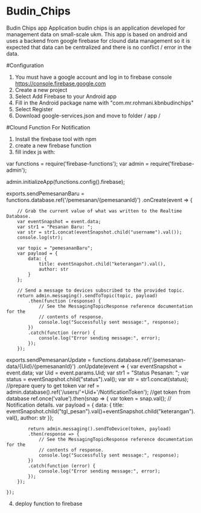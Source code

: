 # Budin_Chips
Budin Chips app Application budin chips is an application developed for management data on small-scale ukm. 
This app is based on android and uses a backend from google firebase for clound data management so it is expected
that data can be centralized and there is no conflict / error in the data.

#Configuration
1. You must have a google account and log in to firebase console
https://console.firebase.google.com
2. Create a new project
3. Select Add Firebase to your Android app
4. Fill in the Android package name with "com.mr.rohmani.kbnbudinchips"
5. Select Register
6. Download google-services.json and move to folder / app /

#Clound Function For Notification
1. Install the firebase tool with npm
2. create a new firebase function
3. fill index js with:


var functions = require('firebase-functions');
var admin = require('firebase-admin');
 
admin.initializeApp(functions.config().firebase);

exports.sendPemesananBaru = functions.database.ref('/pemesanan/{pemesananId}')
        .onCreate(event => {
 
        // Grab the current value of what was written to the Realtime Database.
        var eventSnapshot = event.data;
        var str1 = "Pesanan Baru: ";
        var str = str1.concat(eventSnapshot.child("username").val());
        console.log(str);
 
        var topic = "pemesananBaru";
        var payload = {
            data: {
                title: eventSnapshot.child("keterangan").val(),
                author: str
            }
        };
 
        // Send a message to devices subscribed to the provided topic.
        return admin.messaging().sendToTopic(topic, payload)
            .then(function (response) {
                // See the MessagingTopicResponse reference documentation for the
                // contents of response.
                console.log("Successfully sent message:", response);
            })
            .catch(function (error) {
                console.log("Error sending message:", error);
            });
        });
		
exports.sendPemesananUpdate = functions.database.ref('/pemesanan-data/{Uid}/{pemesananId}')
        .onUpdate(event => {
		var eventSnapshot = event.data;
		var Uid = event.params.Uid;
		var str1 = "Status Pesanan: ";
		var status = eventSnapshot.child("status").val();
		var str = str1.concat(status);
		//prepare query to get token
		var ref = admin.database().ref('/users/'+Uid+'/NotificationToken');
		//get token from database
		ref.once('value').then(snap => {
            var token = snap.val();
			// Notification details.
			var payload = {
			data: {
				title: eventSnapshot.child("tgl_pesan").val()+eventSnapshot.child("keterangan").val(),
				author: str
			}};
			
            return admin.messaging().sendToDevice(token, payload)
			.then(response => {
                // See the MessagingTopicResponse reference documentation for the
                // contents of response.
                console.log("Successfully sent message:", response);
            })
			.catch(function (error) {
                console.log("Error sending message:", error);
            });
        });
			
	});
		
		

4. deploy function to firebase

